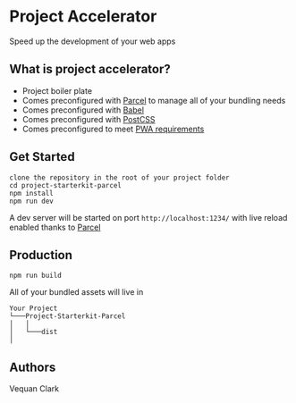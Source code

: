 # Project Accelerator
Speed up the development of your web apps
## What is project accelerator?
- Project boiler plate
- Comes preconfigured with [Parcel](https://parceljs.org) to manage all of your bundling needs
- Comes preconfigured with  [Babel](https://babeljs.io/)
- Comes preconfigured with [PostCSS](https://postcss.org/)
- Comes preconfigured to meet [PWA requirements](https://developers.google.com/web/progressive-web-apps/checklist)

## Get Started
```
clone the repository in the root of your project folder
cd project-starterkit-parcel
npm install
npm run dev
```
A dev server will be started on port `http://localhost:1234/` with live reload enabled thanks to [Parcel](https://parceljs.org)

## Production
`npm run build`

All of your bundled assets will live in
```
Your Project
└───Project-Starterkit-Parcel
│   │
│   └───dist
│
```
## Authors
Vequan Clark
